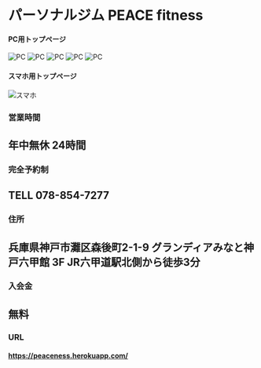 # パーソナルジム PEACE fitness

#### PC用トップページ
![PC](https://i.gyazo.com/832834e74a112462e00eeb42bd02310e.jpg)
![PC](https://i.gyazo.com/b63df7a5bbaaaab59b19972cafdeb7ea.png)
![PC](https://i.gyazo.com/6e96ca6d722b3e878987c44d57e48e1b.png)
![PC](https://i.gyazo.com/89a9a5b5251daf6f786fd7018f94b026.png)
![PC](https://i.gyazo.com/b472068befc6d1820edf22b51535aa79.jpg)

#### スマホ用トップページ
![スマホ](https://i.gyazo.com/f1d5bd5c4b8c37fd334c1923a79eeb76.jpg)

### 営業時間
年中無休 24時間 
----
### 完全予約制
TELL 078-854-7277
----
### 住所
兵庫県神戸市灘区森後町2-1-9
グランディアみなと神戸六甲館 3F
JR六甲道駅北側から徒歩3分
----
### 入会金
無料
----
### URL
#### https://peaceness.herokuapp.com/